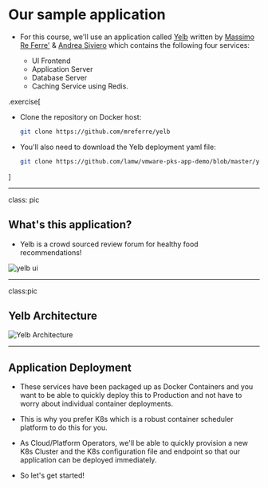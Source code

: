 # Our sample application

- For this course, we'll use an application called [Yelb](http://www.it20.info/2017/07/yelb-yet-another-sample-app/) written by [Massimo Re Ferre'](https://twitter.com/mreferre) & [Andrea Siviero](https://www.linkedin.com/in/andreasiviero/)
  which contains the following four services: 
  
  - UI Frontend
  - Application Server
  - Database Server
  - Caching Service using Redis. 

.exercise[

- Clone the repository on Docker host:
  ```bash
  git clone https://github.com/mreferre/yelb  
  ```

- You'll also need to download the Yelb deployment yaml file:
  ```bash
  git clone https://github.com/lamw/vmware-pks-app-demo/blob/master/yelb.yaml
  ```

]

---

class: pic

## What's this application?

- Yelb is a crowd sourced review forum for healthy food recommendations!

![yelb ui](images/yelb-ui.png)

---

class:pic

## Yelb Architecture

![Yelb Architecture](images/yelb-architecture.png)

---

## Application Deployment

 - These services have been packaged up as Docker Containers and you want to be able to quickly deploy this to Production and not have to worry about individual container deployments.
 
- This is why you prefer K8s which is a robust container scheduler platform to do this for you.

- As Cloud/Platform Operators, we'll be able to quickly provision a new K8s Cluster and the K8s configuration file and endpoint so that our application can be deployed immediately.

- So let's get started!
